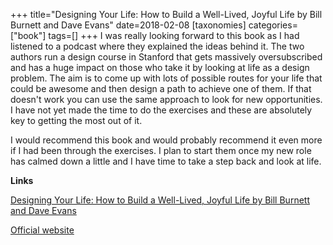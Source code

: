 +++
title="Designing Your Life: How to Build a Well-Lived, Joyful Life by Bill Burnett and Dave Evans"
date=2018-02-08
[taxonomies]
categories=["book"]
tags=[]
+++
I was really looking forward to this book as I had listened to a podcast where they explained the ideas behind it. The two authors run a design course in Stanford that gets massively oversubscribed and has a huge impact on those who take it by looking at life as a design problem. The aim is to come up with lots of possible routes for your life that could be awesome and then design a path to achieve one of them. If that doesn't work you can use the same approach to look for new opportunities. I have not yet made the time to do the exercises and these are absolutely key to getting the most out of it. 
<!-- more -->

I would recommend this book and would probably recommend it even more if I had been through the exercises. I plan to start them once my new role has calmed down a little and I have time to take a step back and look at life.

__Links__

[Designing Your Life: How to Build a Well-Lived, Joyful Life by Bill Burnett and Dave Evans](https://www.amazon.co.uk/Designing-Your-Life-Perfect-Career/dp/1784701173/ref=asap_bc?ie=UTF8)

[Official website](http://designingyour.life/)

